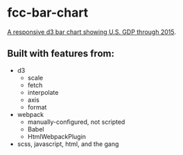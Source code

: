 # fcc-bar-chart
[A responsive d3 bar chart showing U.S. GDP through 2015](https://matthieupierce.github.io/fcc-bar-chart/).

## Built with features from:
- d3
    - scale
    - fetch
    - interpolate
    - axis
    - format
- webpack 
    - manually-configured, not scripted
    - Babel
    - HtmlWebpackPlugin
- scss, javascript, html, and the gang